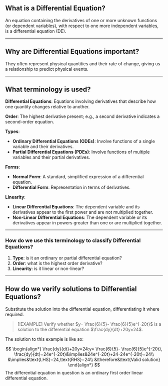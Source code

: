 ## What is a Differential Equation?

An equation containing the derivatives of one or more unknown functions (or dependent variables), with respect to one more independent variables, is a differential equation (DE).

---
## Why are Differential Equations important?

They often represent physical quantities and their rate of change, giving us a relationship to predict physical events.

---
## What terminology is used?

**Differential Equations**: Equations involving derivatives that describe how one quantity changes relative to another.

**Order**: The highest derivative present; e.g., a second derivative indicates a second-order equation.

**Types**:
- **Ordinary Differential Equations (ODEs)**: Involve functions of a single variable and their derivatives.
- **Partial Differential Equations (PDEs)**: Involve functions of multiple variables and their partial derivatives.

**Forms**:
- **Normal Form**: A standard, simplified expression of a differential equation.
- **Differential Form**: Representation in terms of derivatives.

**Linearity**:
- **Linear Differential Equations**: The dependent variable and its derivatives appear to the first power and are not multiplied together.
- **Non-Linear Differential Equations**: The dependent variable or its derivatives appear in powers greater than one or are multiplied together.

---
### How do we use this terminology to classify Differential Equations?

1. **Type**: is it an ordinary or partial differential equation?
2. **Order**: what is the highest order derivative?
3. **Linearity**: is it linear or non-linear?

---
## How do we verify solutions to Differential Equations?

Substitute the solution into the differential equation, differentiating it where required.

> [!EXAMPLE]
> Verify whether $y= \frac{6}{5}- \frac{6}{5}e^{-20t}$ is a solution to the differential equation $\frac{dy}{dt}+20y=24$.

The solution to this example is like so:

$$
\begin{align*}
\frac{dy}{dt}+20y=24:y= \frac{6}{5}- \frac{6}{5}e^{-20t}, \frac{dy}{dt}=24e^{-20t}&\implies&24e^{-20t}+24-24e^{-20t}=24\\
&\implies&\text{LHS}=24,\text{RHS}=24\\
&\therefore&\text{Valid solution}
\end{align*}
$$
The differential equation in question is an ordinary first order linear differential equation.